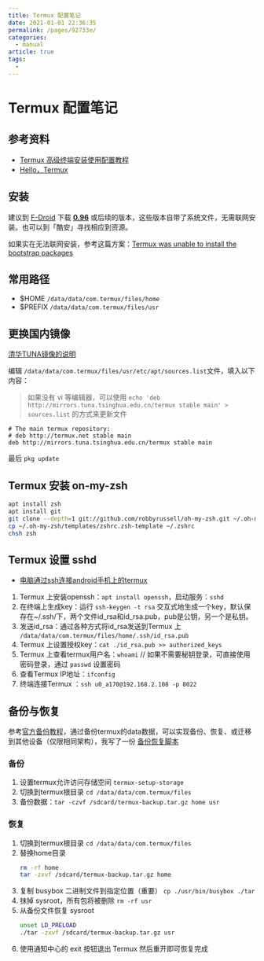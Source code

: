 ```yaml
---
title: Termux 配置笔记
date: 2021-01-01 22:36:35
permalink: /pages/92733e/
categories: 
  - manual
article: true
tags: 
  - 
---
```

# Termux 配置笔记

## 参考资料

- [Termux 高级终端安装使用配置教程](https://www.sqlsec.com/2018/05/termux.html)
- [Hello，Termux](https://tonybai.com/2017/11/09/hello-termux/)

## 安装

建议到 [F-Droid](https://f-droid.org/zh_Hans/packages/com.termux/) 下载 [**0.96**](https://f-droid.org/repo/com.termux_96.apk) 或后续的版本，这些版本自带了系统文件，无需联网安装。也可以到「酷安」寻找相应到资源。

如果实在无法联网安装，参考这篇方案：[Termux was unable to install the bootstrap packages](https://android.stackexchange.com/a/201855)

## 常用路径

- $HOME `/data/data/com.termux/files/home`
- $PREFIX `/data/data/com.termux/files/usr`

## 更换国内镜像

[清华TUNA镜像的说明](https://mirror.tuna.tsinghua.edu.cn/help/termux/)

编辑 `/data/data/com.termux/files/usr/etc/apt/sources.list`文件，填入以下内容：

> 如果没有 vi 等编辑器，可以使用 `echo 'deb http://mirrors.tuna.tsinghua.edu.cn/termux stable main' > sources.list` 的方式来更新文件

```
# The main termux repository:
# deb http://termux.net stable main
deb http://mirrors.tuna.tsinghua.edu.cn/termux stable main
```

最后 `pkg update`

## Termux 安装 on-my-zsh

```sh
apt install zsh
apt install git
git clone --depth=1 git://github.com/robbyrussell/oh-my-zsh.git ~/.oh-my-zsh
cp ~/.oh-my-zsh/templates/zshrc.zsh-template ~/.zshrc
chsh zsh
```

## Termux 设置 sshd

- [电脑通过ssh连接android手机上的termux](https://www.jianshu.com/p/2e6c8152a2ba)

1. Termux 上安装openssh：`apt install openssh`，启动服务：`sshd`
2. 在终端上生成key：运行 `ssh-keygen -t rsa` 交互式地生成一个key，默认保存在~/.ssh/下，两个文件id_rsa和id_rsa.pub，pub是公钥，另一个是私钥。
3. 发送id_rsa：通过各种方式将id_rsa发送到Termux 上 `/data/data/com.termux/files/home/.ssh/id_rsa.pub`
4. Termux 上设置授权key：`cat ./id_rsa.pub >> authorized_keys`
5. Termux 上查看termux用户名：`whoami` // 如果不需要秘钥登录，可直接使用密码登录，通过 `passwd` 设置密码
6. 查看Termux IP地址：`ifconfig`
6. 终端连接Termux ：`ssh u0_a170@192.168.2.108 -p 8022`

## 备份与恢复

参考[官方备份教程](https://wiki.termux.com/wiki/Backing_up_Termux)，通过备份termux的data数据，可以实现备份、恢复、或迁移到其他设备（仅限相同架构），我写了一份 [备份恢复脚本](./setup-termux/termux_backup.sh)

### 备份

1. 设置termux允许访问存储空间 `termux-setup-storage`
2. 切换到termux根目录 `cd /data/data/com.termux/files`
3. 备份数据：`tar -czvf /sdcard/termux-backup.tar.gz home usr`

### 恢复

1. 切换到termux根目录 `cd /data/data/com.termux/files`
2. 替换home目录
    ```sh
    rm -rf home
    tar -zxvf /sdcard/termux-backup.tar.gz home
    ```
3. 复制 busybox 二进制文件到指定位置（重要） `cp ./usr/bin/busybox ./tar`
4. 抹掉 sysroot，所有包将被删除 `rm -rf usr`
5. 从备份文件恢复 sysroot
    ```sh
    unset LD_PRELOAD
    ./tar -zxvf /sdcard/termux-backup.tar.gz usr
    ```
6. 使用通知中心的 exit 按钮退出 Termux 然后重开即可恢复完成
